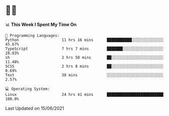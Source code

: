 # 👨‍💻
<!--START_SECTION:waka-->
📊 **This Week I Spent My Time On** 

```text
💬 Programming Languages: 
Python                   11 hrs 16 mins      ███████████░░░░░░░░░░░░░░   45.67% 
TypeScript               7 hrs 7 mins        ███████░░░░░░░░░░░░░░░░░░   28.83% 
sh                       2 hrs 50 mins       ██░░░░░░░░░░░░░░░░░░░░░░░   11.48% 
SCSS                     2 hrs 8 mins        ██░░░░░░░░░░░░░░░░░░░░░░░   8.69% 
Text                     38 mins             ░░░░░░░░░░░░░░░░░░░░░░░░░   2.57%

💻 Operating System: 
Linux                    24 hrs 41 mins      █████████████████████████   100.0%

```


 Last Updated on 15/06/2021
<!--END_SECTION:waka-->
